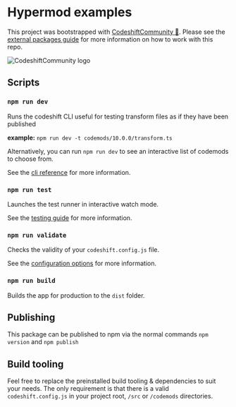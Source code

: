 # Hypermod examples

This project was bootstrapped with [CodeshiftCommunity 🚚](https://www.codeshiftcommunity.com/). Please see the [external packages guide](https://www.codeshiftcommunity.com/docs/external-packages) for more information on how to work with this repo.

![CodeshiftCommunity logo](https://www.codeshiftcommunity.com/img/logo.svg)

## Scripts

### `npm run dev`

Runs the codeshift CLI useful for testing transform files as if they have been published

**example:** `npm run dev -t codemods/10.0.0/transform.ts`

Alternatively, you can run `npm run dev` to see an interactive list of codemods to choose from.

See the [cli reference](https://www.codeshiftcommunity.com/docs/cli) for more information.

### `npm run test`

Launches the test runner in interactive watch mode.

See the [testing guide](https://www.codeshiftcommunity.com/docs/testing) for more information.

### `npm run validate`

Checks the validity of your `codeshift.config.js` file.

See the [configuration options](https://www.codeshiftcommunity.com/docs/configuration) for more information.

### `npm run build`

Builds the app for production to the `dist` folder.

## Publishing

This package can be published to npm via the normal commands `npm version` and `npm publish`

## Build tooling

Feel free to replace the preinstalled build tooling & dependencies to suit your needs. The only requirement is that there is a valid `codeshift.config.js` in your project root, `/src` or `/codemods` directories.
